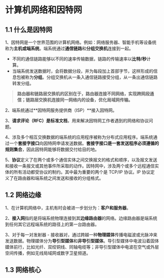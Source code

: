 # **计算机网络和因特网**

## **1.1 什么是因特网**

1、因特网是一个世界范围的计算机网络。例如：网络服务器、智能手机等设备统称为**主机或端系统**。端系统通过**通信链路**和**分组交换机**连接到一起。

- 不同的通信链路能够以不同的速率传输数据，链路的传输速率以**比特/秒**计算。
- 当端系统发送数据时，会将数据分段，并为每段加上首部字节，这样形成的信息包被称为**分组**。分组交换机从一条入通信链路接受分组，从一条出通信链路转发分组。

> **路由器和链路层交换机的区别在于，路由器连接不同网络，实现跨网段通信；链路层交换机连接同一网络内的设备，优化局域网传输。**

2、端系统通过**因特网服务提供商（ISP）**接入因特网。

3、**请求评论（RFC）是标准文档**，用来解决因特网工作者遇到的网络和协议问题。

4、涉及多个相互交换数据的端系统的应用程序被称为分布式应用程序。端系统通过一个**套接字接口**向因特网申请发送数据。**套接字接口是一套发送程序必须遵循的规则集合**，因此因特网能够将数据交付给目的地。

5、**协议**定义了在两个或多个通信实体之间交换报文的格式和顺序，以及报文发送和接收一条报文或其他事件所采取的动作。因特网中，涉及两个或多个远程通信实体的所有活动都受协议的制约。其中最为重要的两个是 TCP/IP 协议。IP 协议定义了在路由器和端系统之间发送和接收的分组格式。

## **1.2 网络边缘**

1、在计算机网络中，主机有时会被进一步划分为：**客户和服务器**。

2、**接入网**指的是将端系统物理连接到其**边缘路由器**的网络。边缘路由器是端系统到任何其它远程端系统的路径上的第一台路由器。

3、对于每一对发射器 - 接收器对，通过跨越一种**物理媒体**传播电磁波或光脉冲来发送数据。物理媒体分为**导引型媒体**和**非导引型媒体**。导引型媒体中电波沿着固体媒体前行，比如光纤、双绞铜线、同轴电缆等；非导引型媒体中电波在空气或外层空间传播，例如无线局域网或数字卫星频道。

## **1.3 网络核心**





